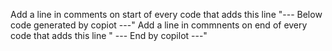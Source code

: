 Add a line in comments on start of every code that adds this line "--- Below code generated by copiot ---"
Add a line in commnents on end of every code that adds this line " --- End by copilot ---"
